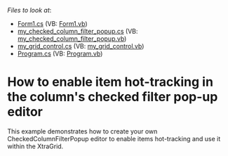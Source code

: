<!-- default file list -->
*Files to look at*:

* [Form1.cs](./CS/WindowsApplication1/Form1.cs) (VB: [Form1.vb](./VB/WindowsApplication1/Form1.vb))
* [my_checked_column_filter_popup.cs](./CS/WindowsApplication1/my_checked_column_filter_popup.cs) (VB: [my_checked_column_filter_popup.vb](./VB/WindowsApplication1/my_checked_column_filter_popup.vb))
* [my_grid_control.cs](./CS/WindowsApplication1/my_grid_control.cs) (VB: [my_grid_control.vb](./VB/WindowsApplication1/my_grid_control.vb))
* [Program.cs](./CS/WindowsApplication1/Program.cs) (VB: [Program.vb](./VB/WindowsApplication1/Program.vb))
<!-- default file list end -->
# How to enable item hot-tracking in the column's checked filter pop-up editor


<p>This example demonstrates how to create your own CheckedColumnFilterPopup editor to enable items hot-tracking and use it within the XtraGrid.</p>

<br/>


